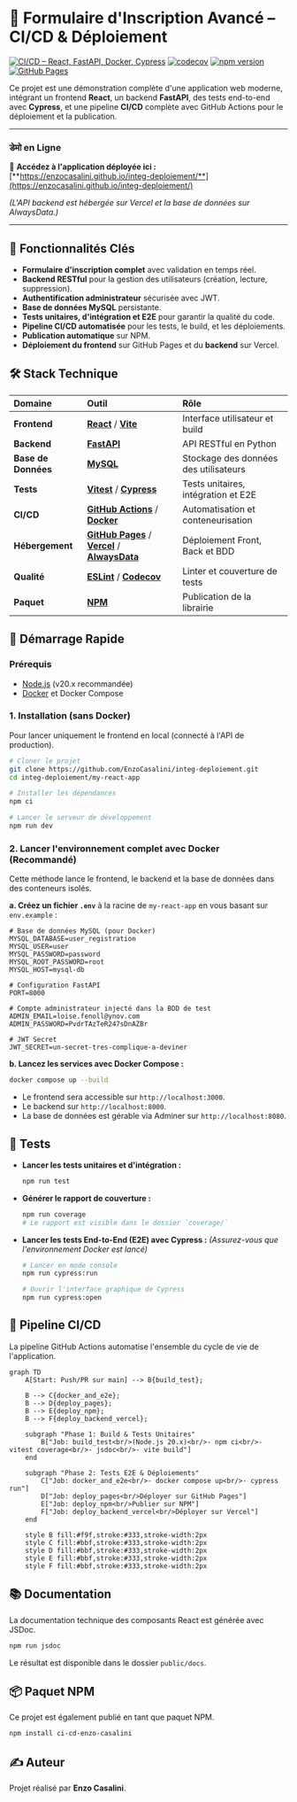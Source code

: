 # 📝 Formulaire d'Inscription Avancé – CI/CD & Déploiement

[![CI/CD – React, FastAPI, Docker, Cypress](https://github.com/EnzoCasalini/integ-deploiement/actions/workflows/build_test_deploy_react.yml/badge.svg)](https://github.com/EnzoCasalini/integ-deploiement/actions/workflows/build_test_deploy_react.yml)
[![codecov](https://codecov.io/gh/EnzoCasalini/integ-deploiement/branch/main/graph/badge.svg)](https://app.codecov.io/gh/EnzoCasalini/integ-deploiement)
[![npm version](https://badge.fury.io/js/ci-cd-enzo-casalini.svg)](https://badge.fury.io/js/ci-cd-enzo-casalini)
[![GitHub Pages](https://img.shields.io/github/deployments/EnzoCasalini/integ-deploiement/github-pages?label=GitHub%20Pages)](https://enzocasalini.github.io/integ-deploiement/)

Ce projet est une démonstration complète d'une application web moderne, intégrant un frontend **React**, un backend **FastAPI**, des tests end-to-end avec **Cypress**, et une pipeline **CI/CD** complète avec GitHub Actions pour le déploiement et la publication.

---

###  डेमो en Ligne

🚀 **Accédez à l'application déployée ici :** [**https://enzocasalini.github.io/integ-deploiement/**](https://enzocasalini.github.io/integ-deploiement/)

*(L'API backend est hébergée sur Vercel et la base de données sur AlwaysData.)*

---

## 🌟 Fonctionnalités Clés

-   **Formulaire d'inscription complet** avec validation en temps réel.
-   **Backend RESTful** pour la gestion des utilisateurs (création, lecture, suppression).
-   **Authentification administrateur** sécurisée avec JWT.
-   **Base de données MySQL** persistante.
-   **Tests unitaires, d'intégration et E2E** pour garantir la qualité du code.
-   **Pipeline CI/CD automatisée** pour les tests, le build, et les déploiements.
-   **Publication automatique** sur NPM.
-   **Déploiement du frontend** sur GitHub Pages et du **backend** sur Vercel.

## 🛠️ Stack Technique

| Domaine      | Outil                                                                                                   | Rôle                                 |
| :----------- | :------------------------------------------------------------------------------------------------------ | :----------------------------------- |
| **Frontend** | [**React**](https://react.dev/) / [**Vite**](https://vitejs.dev/)                                         | Interface utilisateur et build       |
| **Backend**  | [**FastAPI**](https://fastapi.tiangolo.com/)                                                            | API RESTful en Python                |
| **Base de Données** | [**MySQL**](https://www.mysql.com/)                                                                     | Stockage des données des utilisateurs |
| **Tests**    | [**Vitest**](https://vitest.dev/) / [**Cypress**](https://www.cypress.io/)                                | Tests unitaires, intégration et E2E  |
| **CI/CD**    | [**GitHub Actions**](https://github.com/features/actions) / [**Docker**](https://www.docker.com/)         | Automatisation et conteneurisation   |
| **Hébergement** | [**GitHub Pages**](https://pages.github.com/) / [**Vercel**](https://vercel.com/) / [**AlwaysData**](https://www.alwaysdata.com/) | Déploiement Front, Back et BDD       |
| **Qualité**  | [**ESLint**](https://eslint.org/) / [**Codecov**](https://about.codecov.io/)                              | Linter et couverture de tests        |
| **Paquet**   | [**NPM**](https://www.npmjs.com/)                                                                       | Publication de la librairie          |

## 🚀 Démarrage Rapide

### Prérequis

-   [Node.js](https://nodejs.org/en) (v20.x recommandée)
-   [Docker](https://www.docker.com/products/docker-desktop/) et Docker Compose

### 1. Installation (sans Docker)

Pour lancer uniquement le frontend en local (connecté à l'API de production).

```bash
# Cloner le projet
git clone https://github.com/EnzoCasalini/integ-deploiement.git
cd integ-deploiement/my-react-app

# Installer les dépendances
npm ci

# Lancer le serveur de développement
npm run dev
```

### 2. Lancer l'environnement complet avec Docker (Recommandé)

Cette méthode lance le frontend, le backend et la base de données dans des conteneurs isolés.

**a. Créez un fichier `.env`** à la racine de `my-react-app` en vous basant sur `env.example` :

```env
# Base de données MySQL (pour Docker)
MYSQL_DATABASE=user_registration
MYSQL_USER=user
MYSQL_PASSWORD=password
MYSQL_ROOT_PASSWORD=root
MYSQL_HOST=mysql-db

# Configuration FastAPI
PORT=8000

# Compte administrateur injecté dans la BDD de test
ADMIN_EMAIL=loise.fenoll@ynov.com
ADMIN_PASSWORD=PvdrTAzTeR247sDnAZBr

# JWT Secret
JWT_SECRET=un-secret-tres-complique-a-deviner
```

**b. Lancez les services avec Docker Compose :**

```bash
docker compose up --build
```

-   Le frontend sera accessible sur `http://localhost:3000`.
-   Le backend sur `http://localhost:8000`.
-   La base de données est gérable via Adminer sur `http://localhost:8080`.

## 🧪 Tests

-   **Lancer les tests unitaires et d'intégration :**
    ```bash
    npm run test
    ```
-   **Générer le rapport de couverture :**
    ```bash
    npm run coverage
    # Le rapport est visible dans le dossier `coverage/`
    ```
-   **Lancer les tests End-to-End (E2E) avec Cypress :**
    *(Assurez-vous que l'environnement Docker est lancé)*
    ```bash
    # Lancer en mode console
    npm run cypress:run

    # Ouvrir l'interface graphique de Cypress
    npm run cypress:open
    ```

## 🔄 Pipeline CI/CD

La pipeline GitHub Actions automatise l'ensemble du cycle de vie de l'application.

```mermaid
graph TD
    A[Start: Push/PR sur main] --> B{build_test};

    B --> C{docker_and_e2e};
    B --> D{deploy_pages};
    B --> E{deploy_npm};
    B --> F{deploy_backend_vercel};

    subgraph "Phase 1: Build & Tests Unitaires"
        B["Job: build_test<br/>(Node.js 20.x)<br/>- npm ci<br/>- vitest coverage<br/>- jsdoc<br/>- vite build"]
    end

    subgraph "Phase 2: Tests E2E & Déploiements"
        C["Job: docker_and_e2e<br/>- docker compose up<br/>- cypress run"]
        D["Job: deploy_pages<br/>Déployer sur GitHub Pages"]
        E["Job: deploy_npm<br/>Publier sur NPM"]
        F["Job: deploy_backend_vercel<br/>Déployer sur Vercel"]
    end

    style B fill:#f9f,stroke:#333,stroke-width:2px
    style C fill:#bbf,stroke:#333,stroke-width:2px
    style D fill:#bbf,stroke:#333,stroke-width:2px
    style E fill:#bbf,stroke:#333,stroke-width:2px
    style F fill:#bbf,stroke:#333,stroke-width:2px
```

## 📚 Documentation

La documentation technique des composants React est générée avec JSDoc.

```bash
npm run jsdoc
```

Le résultat est disponible dans le dossier `public/docs`.

## 📦 Paquet NPM

Ce projet est également publié en tant que paquet NPM.

```bash
npm install ci-cd-enzo-casalini
```

## ✍️ Auteur

Projet réalisé par **Enzo Casalini**.
